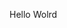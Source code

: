 Hello Wolrd














































































































































































































































































































































































































































































































































































































































































































































































































































































































































































































































































































































































































































































































































































































































































































































































































































































































































































































































































































































































































































































































































































































































































































































































































































































































































































































































































































































































































































































































































































































































































































































































































































































































































































































































































































































































































































































































































































































































































































































































































































































































































































































































































































































































































































































































































































































































































































